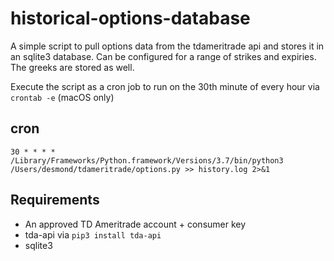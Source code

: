 # historical-options-database
A simple script to pull options data from the tdameritrade api and stores it in an sqlite3 database. Can be configured for a range of strikes and expiries. The greeks are stored as well.

Execute the script as a cron job to run on the 30th minute of every hour via `crontab -e` (macOS only)
## cron

```
30 * * * * /Library/Frameworks/Python.framework/Versions/3.7/bin/python3 /Users/desmond/tdameritrade/options.py >> history.log 2>&1
```

## Requirements
 - An approved TD Ameritrade account + consumer key
 - tda-api via `pip3 install tda-api`
 - sqlite3
 
